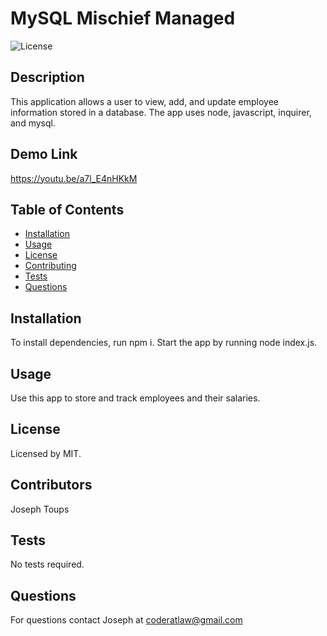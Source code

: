 # MySQL Mischief Managed
![License](https://img.shields.io/badge/License-MIT-blue.svg)

## Description
This application allows a user to view, add, and update employee information stored in a database. The app uses node, javascript, inquirer, and mysql.

## Demo Link
https://youtu.be/a7l_E4nHKkM

## Table of Contents
* [Installation](#installation)
* [Usage](#usage)
* [License](#license)
* [Contributing](#contributing)
* [Tests](#tests)
* [Questions](#questions)

## Installation 
To install dependencies, run npm i. Start the app by running node index.js.

## Usage
Use this app to store and track employees and their salaries.

## License
Licensed by MIT. 

## Contributors
Joseph Toups

## Tests
No tests required.

## Questions

For questions contact Joseph at coderatlaw@gmail.com